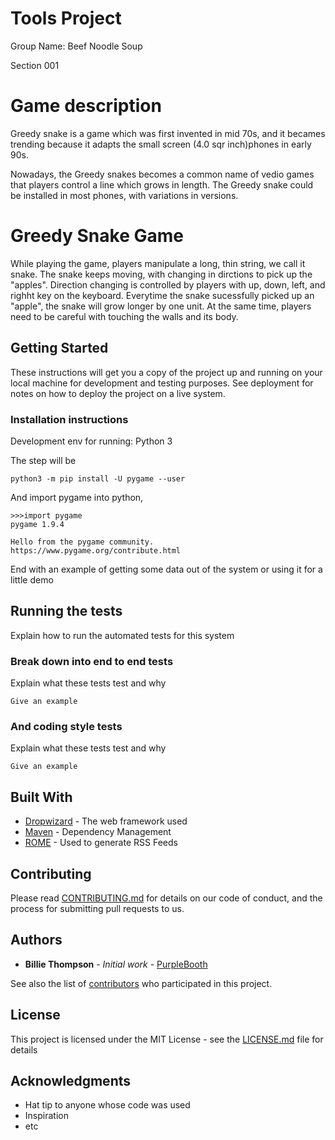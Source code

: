 # Tools Project

Group Name: Beef Noodle Soup

Section 001

# Game description 

Greedy snake is a game which was first invented in mid 70s, and it becames trending because it adapts the small screen (4.0 sqr inch)phones in early 90s. 

Nowadays, the Greedy snakes becomes a common name of vedio games that players control a line which grows in length. The Greedy snake could be installed in most phones, with variations in versions.


# Greedy Snake Game

While playing the game, players manipulate a long, thin string, we call it snake. The snake keeps moving, with changing in dirctions to pick up the "apples". Direction changing is controlled by players with up, down, left, and righht key on the keyboard. Everytime the snake sucessfully picked up an "apple", the snake will grow longer by one unit. At the same time, players need to be careful with touching the walls and its body.


## Getting Started

These instructions will get you a copy of the project up and running on your local machine for development and testing purposes. See deployment for notes on how to deploy the project on a live system.

### Installation instructions

Development env for running: Python 3

The step will be

```
python3 -m pip install -U pygame --user

```

And import pygame into python,

```
>>>import pygame
pygame 1.9.4

Hello from the pygame community. https://www.pygame.org/contribute.html

```

End with an example of getting some data out of the system or using it for a little demo

## Running the tests

Explain how to run the automated tests for this system

### Break down into end to end tests

Explain what these tests test and why

```
Give an example
```

### And coding style tests

Explain what these tests test and why

```
Give an example
```


## Built With

* [Dropwizard](http://www.dropwizard.io/1.0.2/docs/) - The web framework used
* [Maven](https://maven.apache.org/) - Dependency Management
* [ROME](https://rometools.github.io/rome/) - Used to generate RSS Feeds

## Contributing

Please read [CONTRIBUTING.md](https://gist.github.com/PurpleBooth/b24679402957c63ec426) for details on our code of conduct, and the process for submitting pull requests to us.

## Authors

* **Billie Thompson** - *Initial work* - [PurpleBooth](https://github.com/PurpleBooth)

See also the list of [contributors](https://github.com/your/project/contributors) who participated in this project.

## License

This project is licensed under the MIT License - see the [LICENSE.md](LICENSE.md) file for details

## Acknowledgments

* Hat tip to anyone whose code was used
* Inspiration
* etc

